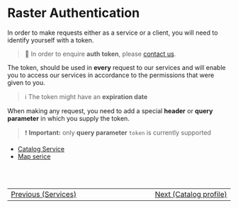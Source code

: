 # Raster Authentication

In order to make requests either as a service or a client, you will need to identify yourself with a token.

> :information_desk_person: In order to enquire **auth token**, please [contact us](/classified/contact_us.md).

The token, should be used in **every** request to our services and will enable you to access our services in accordance to the permissions that were given to you. <br/>

> :information_source: The token might have an **expiration date**

When making any request, you need to add a special **header** or **query parameter** in which you supply the token.
> :heavy_exclamation_mark: **Important:** only **query parameter** `token` is currently supported

- [Catalog Service](/ogc-protocols/ogc-csw-auth.md)
- [Map serice](/getting-started/raster/authentication/map_service_auth.md)

<br/>
<br/>
<table style=" width: 100%; display: table !important;">
    <tbody>
        <tr>
            <td align="left">
                <a href="#/getting-started/raster/raster_services">Previous (Services)</a>
            </td>
            <td align="right">
                <a href="#/catalog-information/v1_0/raster_profile">Next (Catalog profile)</a>
            </td>
        </tr>
    </tbody>
</table>